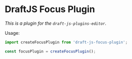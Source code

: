 # DraftJS Focus Plugin

*This is a plugin for the `draft-js-plugins-editor`.*

Usage:

```js
import createFocusPlugin from 'draft-js-focus-plugin';

const focusPlugin = createFocusPlugin();
```

